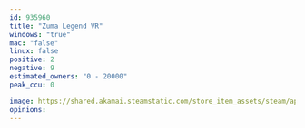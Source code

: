 ```yaml
---
id: 935960
title: "Zuma Legend VR"
windows: "true"
mac: "false"
linux: false
positive: 2
negative: 9
estimated_owners: "0 - 20000"
peak_ccu: 0

image: https://shared.akamai.steamstatic.com/store_item_assets/steam/apps/935960/header.jpg?t=1605307318
opinions:
---
```

